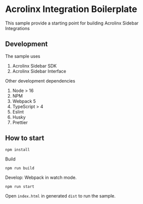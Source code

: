 # Acrolinx Integration Boilerplate

This sample provide a starting point for building Acrolinx Sidebar Integrations

## Development

The sample uses

1. Acrolinx Sidebar SDK
1. Acrolinx Sidebar Interface

Other development dependencies

1. Node > 16
1. NPM
1. Webpack 5
1. TypeScript > 4
1. Eslint
1. Husky
1. Prettier

## How to start

`npm install`

Build

`npm run build`

Develop: Webpack in watch mode.

`npm run start`

Open `index.html` in generated `dist` to run the sample.
